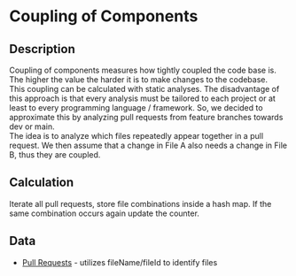 # Coupling of Components

## Description
Coupling of components measures how tightly coupled the code base is. The higher the value the harder it is to make changes to the codebase.\
This coupling can be calculated with static analyses. The disadvantage of this approach is that every analysis must be tailored to each project or at least to every programming language / framework. So, we decided to approximate this by analyzing pull requests from feature branches towards dev or main.\
The idea is to analyze which files repeatedly appear together in a pull request. We then assume that a change in File A also needs a change in File B, thus they are coupled.

## Calculation
Iterate all pull requests, store file combinations inside a hash map. If the same combination occurs again update the counter.


## Data
* [Pull Requests](PullRequests.md) - utilizes fileName/fileId to identify files